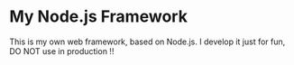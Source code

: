 # My Node.js Framework

This is my own web framework, based on Node.js. I develop it just for fun, DO NOT use in production !!
